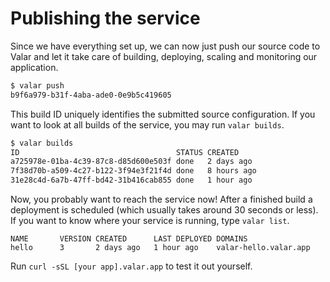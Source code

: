 # Publishing the service

Since we have everything set up, we can now just push our source code to Valar and let it take care of building, deploying, scaling and monitoring our application.

```bash
$ valar push
b9f6a979-b31f-4aba-ade0-0e9b5c419605
```

This build ID uniquely identifies the submitted source configuration. If you want to look at all builds of the service, you may run `valar builds`.

```bash
$ valar builds
ID                                   STATUS CREATED
a725978e-01ba-4c39-87c8-d85d600e503f done   2 days ago
7f38d70b-a509-4c27-b122-3f94e3f21f4d done   8 hours ago
31e28c4d-6a7b-47ff-bd42-31b416cab855 done   1 hour ago
```

Now, you probably want to reach the service now! After a finished build a deployment is scheduled (which usually takes around 30 seconds or less). If you want to know where your service is running, type `valar list`.

```
NAME       VERSION CREATED      LAST DEPLOYED DOMAINS
hello      3       2 days ago   1 hour ago    valar-hello.valar.app
```

Run `curl -sSL [your app].valar.app` to test it out yourself.